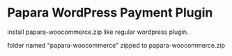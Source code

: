 # Papara WordPress Payment Plugin
 
install papara-woocommerce.zip like regular wordpress plugin.

folder named "papara-woocommerce" zipped to papara-woocommerce.zip